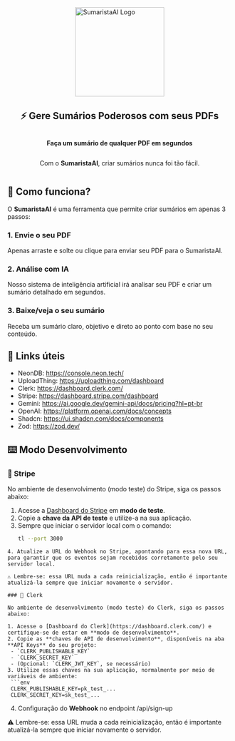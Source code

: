 <div style="display: flex; align-items: center; justify-content: center; flex-direction: column;">
  <img src="https://sumaristaai.vercel.app/SumaristaAI-logo.webp" alt="SumaristaAI Logo" width="200" height="200" />
  <!-- <img src="https://github.com/matheusmartinsviana/sumaristaai/actions/workflows/ci.yml/badge.svg" alt="CI/CD Status" /> -->
  <h2>⚡ Gere Sumários Poderosos com seus PDFs</h2>
  <p><strong>Faça um sumário de qualquer PDF em segundos</strong></p>
  <p>Com o <strong>SumaristaAI</strong>, criar sumários nunca foi tão fácil.</p>
</div>

## 🚀 Como funciona?

O **SumaristaAI** é uma ferramenta que permite criar sumários em apenas 3 passos:

### 1. Envie o seu PDF

Apenas arraste e solte ou clique para enviar seu PDF para o SumaristaAI.

### 2. Análise com IA

Nosso sistema de inteligência artificial irá analisar seu PDF e criar um sumário detalhado em segundos.

### 3. Baixe/veja o seu sumário

Receba um sumário claro, objetivo e direto ao ponto com base no seu conteúdo.

## 🔗 Links úteis

- NeonDB: https://console.neon.tech/
- UploadThing: https://uploadthing.com/dashboard
- Clerk: https://dashboard.clerk.com/
- Stripe: https://dashboard.stripe.com/dashboard
- Gemini: https://ai.google.dev/gemini-api/docs/pricing?hl=pt-br
- OpenAI: https://platform.openai.com/docs/concepts
- Shadcn: https://ui.shadcn.com/docs/components
- Zod: https://zod.dev/

## ⌨️ Modo Desenvolvimento

### 🔐 Stripe

No ambiente de desenvolvimento (modo teste) do Stripe, siga os passos abaixo:

1. Acesse a [Dashboard do Stripe](https://dashboard.stripe.com/test/dashboard) em **modo de teste**.
2. Copie a **chave da API de teste** e utilize-a na sua aplicação.
3. Sempre que iniciar o servidor local com o comando:
   ```bash
   tl --port 3000
  ```
4. Atualize a URL do Webhook no Stripe, apontando para essa nova URL, para garantir que os eventos sejam recebidos corretamente pelo seu servidor local.

⚠️ Lembre-se: essa URL muda a cada reinicialização, então é importante atualizá-la sempre que iniciar novamente o servidor.

### 🔐 Clerk

No ambiente de desenvolvimento (modo teste) do Clerk, siga os passos abaixo:

1. Acesse o [Dashboard do Clerk](https://dashboard.clerk.com/) e certifique-se de estar em **modo de desenvolvimento**.
2. Copie as **chaves de API de desenvolvimento**, disponíveis na aba **API Keys** do seu projeto:
   - `CLERK_PUBLISHABLE_KEY`
   - `CLERK_SECRET_KEY`
   - (Opcional: `CLERK_JWT_KEY`, se necessário)
3. Utilize essas chaves na sua aplicação, normalmente por meio de variáveis de ambiente:
   ```env
   CLERK_PUBLISHABLE_KEY=pk_test_...
   CLERK_SECRET_KEY=sk_test_...
   ```
4. Configuração do **Webhook** no endpoint /api/sign-up

⚠️ Lembre-se: essa URL muda a cada reinicialização, então é importante atualizá-la sempre que iniciar novamente o servidor.